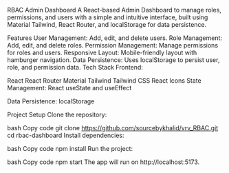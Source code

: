 RBAC Admin Dashboard
A React-based Admin Dashboard to manage roles, permissions, and users with a simple and intuitive interface, built using Material Tailwind, React Router, and localStorage for data persistence.

Features
User Management: Add, edit, and delete users.
Role Management: Add, edit, and delete roles.
Permission Management: Manage permissions for roles and users.
Responsive Layout: Mobile-friendly layout with hamburger navigation.
Data Persistence: Uses localStorage to persist user, role, and permission data.
Tech Stack
Frontend:

React
React Router
Material Tailwind
Tailwind CSS
React Icons
State Management: React useState and useEffect

Data Persistence: localStorage

Project Setup
Clone the repository:

bash
Copy code
git clone https://github.com/sourcebykhalid/vrv_RBAC.git
cd rbac-dashboard
Install dependencies:

bash
Copy code
npm install
Run the project:

bash
Copy code
npm start
The app will run on http://localhost:5173.
